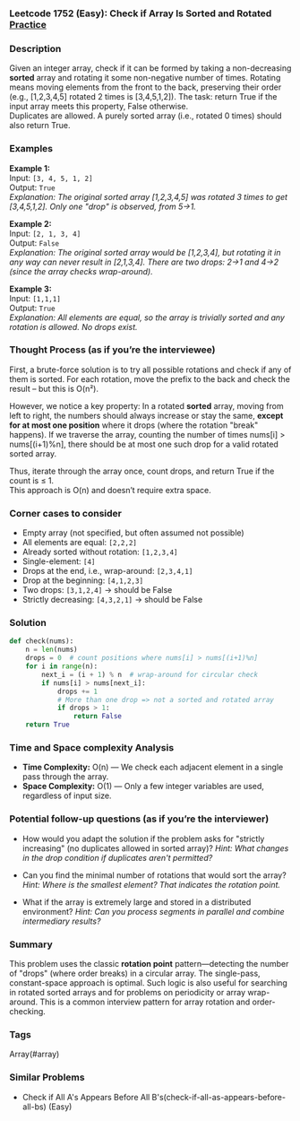 ### Leetcode 1752 (Easy): Check if Array Is Sorted and Rotated [Practice](https://leetcode.com/problems/check-if-array-is-sorted-and-rotated)

### Description  
Given an integer array, check if it can be formed by taking a non-decreasing **sorted** array and rotating it some non-negative number of times. Rotating means moving elements from the front to the back, preserving their order (e.g., [1,2,3,4,5] rotated 2 times is [3,4,5,1,2]). The task: return True if the input array meets this property, False otherwise.  
Duplicates are allowed. A purely sorted array (i.e., rotated 0 times) should also return True.

### Examples  

**Example 1:**  
Input: `[3, 4, 5, 1, 2]`  
Output: `True`  
*Explanation: The original sorted array [1,2,3,4,5] was rotated 3 times to get [3,4,5,1,2]. Only one "drop" is observed, from 5→1.*

**Example 2:**  
Input: `[2, 1, 3, 4]`  
Output: `False`  
*Explanation: The original sorted array would be [1,2,3,4], but rotating it in any way can never result in [2,1,3,4]. There are two drops: 2→1 and 4→2 (since the array checks wrap-around).*

**Example 3:**  
Input: `[1,1,1]`  
Output: `True`  
*Explanation: All elements are equal, so the array is trivially sorted and any rotation is allowed. No drops exist.*

### Thought Process (as if you’re the interviewee)  
First, a brute-force solution is to try all possible rotations and check if any of them is sorted. For each rotation, move the prefix to the back and check the result – but this is O(n²).

However, we notice a key property: In a rotated **sorted** array, moving from left to right, the numbers should always increase or stay the same, **except for at most one position** where it drops (where the rotation "break" happens). If we traverse the array, counting the number of times nums[i] > nums[(i+1)%n], there should be at most one such drop for a valid rotated sorted array.

Thus, iterate through the array once, count drops, and return True if the count is ≤ 1.  
This approach is O(n) and doesn’t require extra space.

### Corner cases to consider  
- Empty array (not specified, but often assumed not possible)
- All elements are equal: `[2,2,2]`
- Already sorted without rotation: `[1,2,3,4]`
- Single-element: `[4]`
- Drops at the end, i.e., wrap-around: `[2,3,4,1]`
- Drop at the beginning: `[4,1,2,3]`
- Two drops: `[3,1,2,4]` → should be False
- Strictly decreasing: `[4,3,2,1]` → should be False

### Solution

```python
def check(nums):
    n = len(nums)
    drops = 0  # count positions where nums[i] > nums[(i+1)%n]
    for i in range(n):
        next_i = (i + 1) % n  # wrap-around for circular check
        if nums[i] > nums[next_i]:
            drops += 1
            # More than one drop => not a sorted and rotated array
            if drops > 1:
                return False
    return True
```

### Time and Space complexity Analysis  

- **Time Complexity:** O(n) — We check each adjacent element in a single pass through the array.
- **Space Complexity:** O(1) — Only a few integer variables are used, regardless of input size.

### Potential follow-up questions (as if you’re the interviewer)  

- How would you adapt the solution if the problem asks for "strictly increasing" (no duplicates allowed in sorted array)?
  *Hint: What changes in the drop condition if duplicates aren't permitted?*

- Can you find the minimal number of rotations that would sort the array?
  *Hint: Where is the smallest element? That indicates the rotation point.*

- What if the array is extremely large and stored in a distributed environment?
  *Hint: Can you process segments in parallel and combine intermediary results?*

### Summary
This problem uses the classic **rotation point** pattern—detecting the number of "drops" (where order breaks) in a circular array. The single-pass, constant-space approach is optimal. Such logic is also useful for searching in rotated sorted arrays and for problems on periodicity or array wrap-around. This is a common interview pattern for array rotation and order-checking.

### Tags
Array(#array)

### Similar Problems
- Check if All A's Appears Before All B's(check-if-all-as-appears-before-all-bs) (Easy)